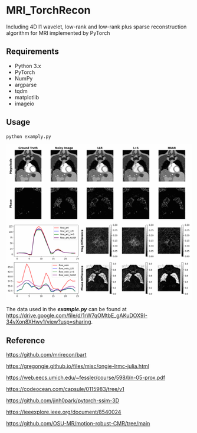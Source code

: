 # MRI_TorchRecon
Including 4D l1 wavelet, low-rank and low-rank plus sparse reconstruction algorithm for MRI implemented by PyTorch

## Requirements
- Python 3.x
- PyTorch 
- NumPy
- argparse
- tqdm
- matplotlib
- imageio

## Usage


```bash
python examply.py
```

<img src="./output.gif" alt="GIF Animation">

The data used in the ***example.py*** can be found at https://drive.google.com/file/d/1rW7qOMtbE_gAKuDOX9I-34vXon8XHwv1/view?usp=sharing. 


## Reference
https://github.com/mrirecon/bart

https://gregongie.github.io/files/misc/ongie-lrmc-julia.html

https://web.eecs.umich.edu/~fessler/course/598/l/n-05-prox.pdf

https://codeocean.com/capsule/0115983/tree/v1

https://github.com/jinh0park/pytorch-ssim-3D

https://ieeexplore.ieee.org/document/8540024

https://github.com/OSU-MR/motion-robust-CMR/tree/main